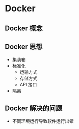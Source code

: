 # Docker

## Docker 概念

## Docker 思想

+ 集装箱
+ 标准化
  + 运输方式
  + 存储方式
  + API 接口
+ 隔离

## Docker 解决的问题

+ 不同环境运行导致软件运行出错

